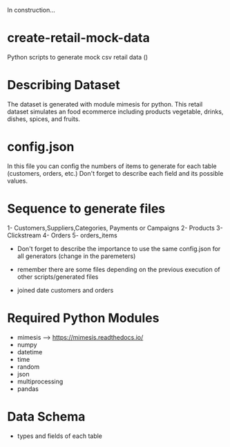 In construction...
# create-retail-mock-data
Python scripts to generate mock csv retail data ()

# Describing Dataset
The dataset is generated with module mimesis for python. This retail dataset simulates an food ecommerce including products vegetable, drinks, dishes, spices, and fruits.


# config.json
In this file you can config the numbers of items to generate for each table (customers, orders, etc.)
Don't forget to describe each field and its possible values.

# Sequence to generate files
1- Customers,Suppliers,Categories, Payments or Campaigns
2- Products
3- Clickstream
4- Orders
5- orders_items
- Don't forget to describe the importance to use the same config.json for all generators (change in the paremeters)
- remember there are some files depending on the previous execution of other scripts/generated files

- joined date customers and orders

# Required Python Modules
- mimesis --> https://mimesis.readthedocs.io/
- numpy
- datetime
- time
- random
- json
- multiprocessing
- pandas

# Data Schema
- types and fields of each table


